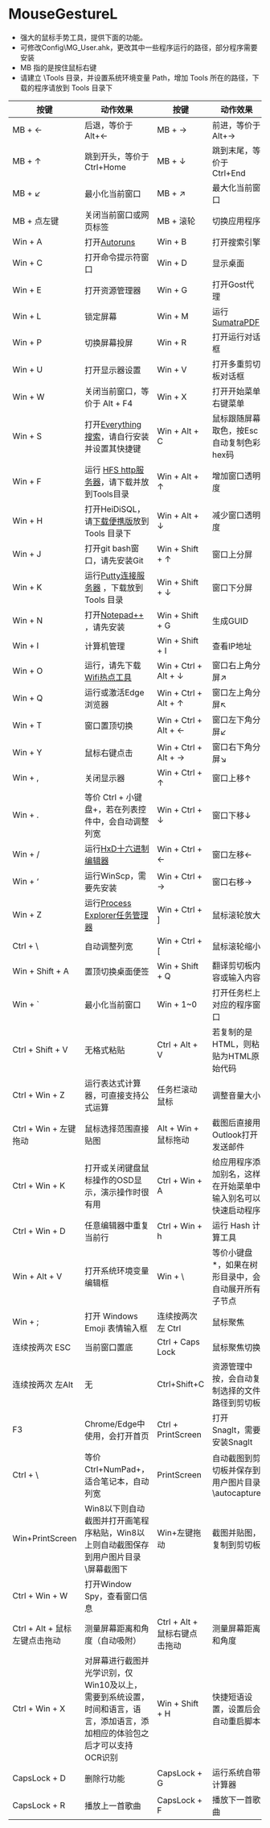 # MouseGestureL

* 强大的鼠标手势工具，提供下面的功能。
* 可修改Config\MG_User.ahk，更改其中一些程序运行的路径，部分程序需要安装
* MB 指的是按住鼠标右键
* 请建立 \Tools 目录，并设置系统环境变量 Path，增加 Tools 所在的路径，下载的程序请放到 Tools 目录下

| 按键                    | 动作效果                                                                               | 按键                    | 动作效果                                                                       |
|-----------------------|------------------------------------------------------------------------------------|-----------------------|----------------------------------------------------------------------------|
| MB + ←                | 后退，等价于 Alt+←                                                                       | MB + →                | 前进，等价于 Alt+→                                                               |
| MB + ↑                | 跳到开头，等价于Ctrl+Home                                                                  | MB + ↓                | 跳到末尾，等价于Ctrl+End                                                           |
| MB + ↙                | 最小化当前窗口                                                                            | MB + ↗                | 最大化当前窗口                                                                    |
| MB + 点左键              | 关闭当前窗口或网页标签                                                                        | MB + 滚轮               | 切换应用程序                                                                     |
| Win + A               | 打开[Autoruns](https://live.sysinternals.com/autoruns.exe)                           | Win + B               | 打开搜索引擎                                                                     |
| Win + C               | 打开命令提示符窗口                                                                          | Win + D               | 显示桌面                                                                       |
| Win + E               | 打开资源管理器                                                                            | Win + G               | 打开Gost代理                                                                   |
| Win + L               | 锁定屏幕                                                                               | Win + M               | 运行 [SumatraPDF](https://www.sumatrapdfreader.org/download-free-pdf-viewer) |
| Win + P               | 切换屏幕投屏                                                                             | Win + R               | 打开运行对话框                                                                    |
| Win + U               | 打开显示器设置                                                                            | Win + V               | 打开多重剪切板对话框                                                                 |
| Win + W               | 关闭当前窗口，等价于 Alt + F4                                                                | Win + X               | 打开开始菜单右键菜单                                                                 |
| Win + S               | 打开[Everything搜索](https://www.voidtools.com/zh-cn/)，请自行安装并设置其快捷键                    | Win + Alt + C         | 鼠标跟随屏幕取色，按Esc自动复制色彩hex码                                                    |
| Win + F               | 运行 [HFS http服务器](http://www.rejetto.com/hfs/)，请下载并放到Tools目录                        | Win + Alt + ↑         | 增加窗口透明度                                                                    |
| Win + H               | 打开HeiDiSQL，请[下载便携版](https://www.heidisql.com/)放到 Tools 目录下                         | Win + Alt + ↓         | 减少窗口透明度                                                                    |
| Win + J               | 打开git bash窗口，请先安装Git                                                               | Win + Shift + ↑       | 窗口上分屏                                                                      |
| Win + K               | 运行[Putty连接服务器](https://www.chiark.greenend.org.uk/~sgtatham/putty/) ，下载放到 Tools 目录 | Win + Shift + ↓       | 窗口下分屏                                                                      |
| Win + N               | 打开[Notepad++](https://notepad-plus-plus.org/) ，请先安装                                | Win + Shift + G       | 生成GUID                                                                     |
| Win + I               | 计算机管理                                                                              | Win + Shift + I       | 查看IP地址                                                                     ||
| Win + O               | 运行，请先下载[Wifi热点工具](https://raw.githubusercontent.com/kingron/wifi/master/wifi.bat)  | Win + Ctrl + Alt + ↓  | 窗口右上角分屏↗                                                                   |
| Win + Q               | 运行或激活Edge浏览器                                                                       | Win + Ctrl + Alt + ↑  | 窗口左上角分屏↖                                                                   |
| Win + T               | 窗口置顶切换                                                                             | Win + Ctrl + Alt + ←  | 窗口左下角分屏↙                                                                   |
| Win + Y               | 鼠标右键点击                                                                             | Win + Ctrl + Alt + →  | 窗口右下角分屏↘                                                                   |
| Win + ,               | 关闭显示器                                                                              | Win + Ctrl + ↑        | 窗口上移↑                                                                      |
| Win + .               | 等价 Ctrl + 小键盘+，若在列表控件中，会自动调整列宽                                                     | Win + Ctrl + ↓        | 窗口下移↓                                                                      |
| Win + /               | 运行[HxD十六进制编辑器](https://mh-nexus.de/en/hxd/)                                        | Win + Ctrl + ←        | 窗口左移←                                                                      |
| Win + ‘               | 运行WinScp，需要先安装                                                                     | Win + Ctrl + →        | 窗口右移→                                                                      |
| Win + Z               | 运行[Process Explorer任务管理器](https://live.sysinternals.com/procexp.exe)               | Win + Ctrl + ]        | 鼠标滚轮放大                                                                     |
| Ctrl + \              | 自动调整列宽                                                                             | Win + Ctrl + [        | 鼠标滚轮缩小                                                                     |
| Win + Shift + A       | 置顶切换桌面便签                                                                           | Win + Shift + Q       | 翻译剪切板内容或输入内容                                                               |
| Win + `               | 最小化当前窗口                                                                            | Win + 1~0             | 打开任务栏上对应的程序窗口                                                              |
| Ctrl + Shift + V      | 无格式粘贴                                                                              | Ctrl + Alt + V        | 若复制的是HTML，则粘贴为HTML原始代码                                                     |
| Ctrl + Win + Z        | 运行表达式计算器，可直接支持公式运算                                                                 | 任务栏滚动鼠标               | 调整音量大小                                                                     |
| Ctrl + Win + 左键拖动     | 鼠标选择范围直接贴图                                                                         | Alt + Win + 鼠标拖动      | 截图后直接用Outlook打开发送邮件                                                        |
| Ctrl + Win + K        | 打开或关闭键盘鼠标操作的OSD显示，演示操作时很有用                                                         | Ctrl + Win + A        | 给应用程序添加别名，这样在开始菜单中输入别名可以快速启动程序                                             |
| Ctrl + Win + D        | 任意编辑器中重复当前行                                                                        | Ctrl + Win + h        | 运行 Hash 计算工具                                                               |
| Win + Alt + V         | 打开系统环境变量编辑框                                                                        | Win + \               | 等价小键盘 *，如果在树形目录中，会自动展开所有子节点                                                | 
| Win + ;               | 打开 Windows Emoji 表情输入框                                                             | 连续按两次左 Ctrl           | 鼠标聚焦                                                                       |
| 连续按两次 ESC             | 当前窗口置底                                                                             | Ctrl + Caps Lock      | 鼠标聚焦切换                                                                     |
| 连续按两次 左Alt            | 无                                                                                  | Ctrl+Shift+C          | 资源管理中按，会自动复制选择的文件路径到剪切板                                                    |
| F3                    | Chrome/Edge中使用，会打开首页                                                               | Ctrl + PrintScreen    | 打开 SnagIt，需要安装SnagIt                                                       | 
| Ctrl + \              | 等价Ctrl+NumPad+，适合笔记本，自动列宽                                                          | PrintScreen           | 自动截图到剪切板并保存到用户图片目录\autocapture                                             |
| Win+PrintScreen       | Win8以下则自动截图并打开画笔程序粘贴，Win8以上则自动截图保存到用户图片目录\屏幕截图下                                    | Win+左键拖动              | 截图并贴图，复制到剪切板                                                               |
| Ctrl + Win + W        | 打开Window Spy，查看窗口信息                                                                |                       |                                                                            |
| Ctrl + Alt + 鼠标左键点击拖动 | 测量屏幕距离和角度（自动吸附）                                                                    | Ctrl + Alt + 鼠标右键点击拖动 | 测量屏幕距离和角度                                                                  |
| Ctrl + Win + X        | 对屏幕进行截图并光学识别，仅Win10及以上，需要到系统设置，时间和语言，语言，添加语言，添加相应的体验包之后才可以支持OCR识别                  | Win + Shift + H       | 快捷短语设置，设置后会自动重启脚本                                                          |
| CapsLock + D          | 删除行功能                                                                              | CapsLock + G          | 运行系统自带计算器                                                                  |
| CapsLock + R          | 播放上一首歌曲                                                                            | CapsLock + F          | 播放下一首歌曲                                                                    |
